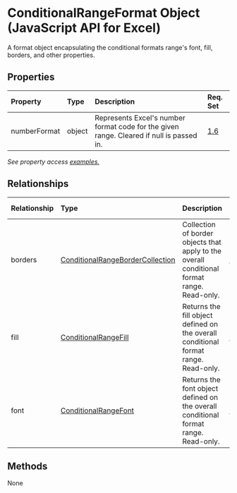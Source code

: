 # ConditionalRangeFormat Object (JavaScript API for Excel)

A format object encapsulating the conditional formats range's font, fill, borders, and other properties.

## Properties

| Property	   | Type	|Description| Req. Set|
|:---------------|:--------|:----------|:----|
|numberFormat|object|Represents Excel's number format code for the given range. Cleared if null is passed in.|[1.6](../requirement-sets/excel-api-requirement-sets.md)|

_See property access [examples.](#property-access-examples)_

## Relationships
| Relationship | Type	|Description| Req. Set|
|:---------------|:--------|:----------|:----|
|borders|[ConditionalRangeBorderCollection](conditionalrangebordercollection.md)|Collection of border objects that apply to the overall conditional format range. Read-only.|[1.6](../requirement-sets/excel-api-requirement-sets.md)|
|fill|[ConditionalRangeFill](conditionalrangefill.md)|Returns the fill object defined on the overall conditional format range. Read-only.|[1.6](../requirement-sets/excel-api-requirement-sets.md)|
|font|[ConditionalRangeFont](conditionalrangefont.md)|Returns the font object defined on the overall conditional format range. Read-only.|[1.6](../requirement-sets/excel-api-requirement-sets.md)|

## Methods
None


